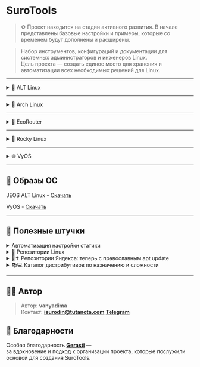 # SuroTools
> ⚙️ Проект находится на стадии активного развития.
> В начале представлены базовые настройки и примеры, которые со временем будут дополнены и расширены.

> Набор инструментов, конфигураций и документации для системных администраторов и инженеров Linux.  
> Цель проекта — создать единое место для хранения и автоматизации всех необходимых решений для Linux.

---

<details>
<summary>🐧 ALT Linux</summary>

<details>
<summary>🛠️🐧JEOS</summary>
    
После установки сего шедевра отечественного айти-прома первым делом нужно поставить нужные пакеты для комфортной работы - потому что даже автодополнение команд в этом дистрибутиве является опциональной, недостижимой мечтой, фичей уровня «Enterprise Deluxe Edition» :)))))

```bash
apt-get update
apt-get install bash-completion etcnet-full iptables nano 
```
    
</details>
    
<details>
<summary>🔀Настройка маршрутизации</summary>

<details>
<summary>ip_forward</summary>

net.ipv4.ip_forward позволяет системе работать как маршрутизатор - пересылать пакеты между сетевыми интерфейсами.

```bash
vim /etc/net/sysctl.conf
net.ipv4.ip_forward=1 #Меняем 0 на 1
vim /etc/sysctl.conf
net.ipv4.ip_forward=1
```

Перезагрузка sysctl

```bash
sysctl -p
```

</details>
    
<details>
<summary>iptables</summary>

iptables — это фаервол, который фильтрует и управляет сетевым трафиком на основе правил, решая, что пропустить, а что заблокировать.

Базовые команды iptables:

```bash
# Очистка старых правил
iptables -F
iptables -t nat -F
```

Сохранение настроек:

```bash
iptables-save >> /etc/sysconfig/iptables
systemctl enable iptables
```

Настройка правил на примере коммутатора:

![Настройка на примере коммутатора](Image/ALTLinux/iptables%20sw.png)

```bash
iptables -t nat -A POSTROUTING -o <интерфейс с выходом на интернет> -j MASQUERADE
iptables -A	FORWARD	-i <интернет> -o <внут. инт> -j ACCEPT
iptables -A	FORWARD	-i <внут. инт> -o <интернет> -n state --state ESTABLISHED,RELATED -j ACCEPT
```

>iptables -t nat -A POSTROUTING -o <интерфейс с выходом на интернет> -j MASQUERADE - Прячет все внутренние компьютеры за своим внешним IP (Маскарадинг).
>
>iptables -A	FORWARD	-i <интернет> -o <внут. инт> -j ACCEPT - Позволяет внутренним компьютерам ходить в интернет.
>
>iptables -A	FORWARD	-i <внут. инт> -o <интернет> -n state --state ESTABLISHED,RELATED -j ACCEPT - Пропускает обратно только "ответы" на их запросы, повышая безопасность.

Настройка iptables после настройки DHCP

```bash
iptables -A INPUT -i <инт> -p udp -j ACCEPT
iptables -A INPUT -i <инт> -p tcp -j ACCEPT
```

</details>

<details>
<summary>DHCP</summary>

Установка DHCP-сервера

```bash
apt-get install dhcp-server
```
Настройка /etc/dhcp/dhcpd.conf

```bash
default-lease-time 3600;
max-lease-time 86400;
authoritative;

subnet 10.21.211.0 netmask 255.255.255.0 {
    range 10.21.211.10 10.21.211.230;
    option routers 10.21.211.1;
    option subnet-mask 255.255.255.0;
    option broadcast-address 10.21.211.255;
}
```

> default-lease-time 3600; - время аренды по умолчанию (1 час)
>
> max-lease-time 86400; - максимальное время аренды (24 часа)
>
> authoritative; - сервер является авторитетным для данной сети
>
> subnet 10.21.211.0 netmask 255.255.255.0 - определение подсети
>
> range 10.21.211.10 10.21.211.230; - диапазон выдаваемых IP-адресов
>
> option routers 10.21.211.1; - шлюз по умолчанию
>
> option subnet-mask 255.255.255.0; - маска подсети
>
> option broadcast-address 10.21.211.255; - широковещательный адрес

Создание и настройка /etc/default/isc-dhcp-server

```bash
DHCP_CONF=/etc/dhcp/dhcpd.conf
DHCP_PID=/var/run/dhcpd.pid
DHCP_OPTS="-4"
INTERFACEv4="<ens34>"
INTERFACEv6=""
```

> DHCP_CONF=/etc/dhcp/dhcpd.conf - путь к основному конфигурационному файлу
>
> DHCP_PID=/var/run/dhcpd.pid - путь к файлу PID-процесса
>
> DHCP_OPTS="-4" - опции запуска (работа только с IPv4)
>
> INTERFACEv4="ens34" - интерфейс для IPv4
>
> INTERFACEv6="" - интерфейс для IPv6 (пусто - отключено)

Запускаем и добавляем в автозапуск dhcpd

```bash
systemctl start dhcpd && systemctl enable dhcpd
```

</details>
  
<details>
<summary>Настройка портов и маршрута</summary>

### Настройка интерфейса

❗ Интерфейсы в виртуальную машину добавляем по одному.

>Потому что если накидать сразу пять - потом начнётся великий квест под названием:
>
>“А кто из вас, ребята, ens36?”
>
>Один окажется внутренней сетью, другой мостом, третий вообще зачем-то к Wi-Fi подключён…
>
>И вот ты стоишь посреди ip a, как градоначальник на развалинах, и думаешь - зачем я это сделал?..
>
>Так что добавляем по одному интерфейсу, настраиваем, проверяем, подписываем - и живём спокойно.
>
>Всё как в нормальной инфраструктуре: порядок, последовательность, и никакой магии:)

```bash
mkdir /etc/net/ifaces/ens34/
cp /etc/net/ifaces/ens33/options /etc/net/ifaces/ens34/
```
Если папка ifaces пустая, то берем конфиг options отсюда

```bash
BOOTPROTO=static
TYPE=eth
NM_CONTROLLED=no
DISABLED=no
CONFIG_WIRELESS=no
SYSTEMD_BOOTPROTO=dhcp4
CONFIG_IPV4=yes
SYSTEMD_CONTROLLED=no
ONBOOT=yes
CONFIG_IPV6=no
```
В конфигурации ipv4address пишите ip ❗❗❗ *с маской!!!* ❗❗❗

Поднимаем интерфейс

```bash
ifup ens34
```
Или перезапускаем network

```bash
systemctl restart network
```

### Настройка шлюза

```bash
vim /etc/net/ifaces/ens34/ipv4route
```

```bash
default via <ip роутера>
```

Если по какой-то причине шлюз не хочет вставать - решаем эту проблему до первой перезагрузки:)

```bash
#Добавляем шлюз
ip route add default via 192.168.1.1
#Удаляем шлюз
ip route del default via 192.168.1.1
```

</details>

<details>
<summary>VLAN</summary>

Создаём каталог в интерфейсах

```bash
mkdir /etc/net/ifaces/ens33.XX # где XX - номер vlan
```

Создаем файлы ipv4address и options

```bash
touch /etc/net/ifaces/ens33.XX/ipv4address
touch /etc/net/ifaces/ens33.XX/options
```

Конфигурация options

```bash
TYPE=vlan
HOST=ens33
VID=XX
DISABLED=no
BOOTPROTO=static
```

В конфигурации ipv4address пишите ip ❗❗❗ *с маской!!!* ❗❗❗

</details>

<details>
<summary>GRE туннель</summary>

GRE — это протокол для создания виртуальных точка-точка туннелей, который инкапсулирует один IP-пакет внутри другого, позволяя соединять удалённые сети через интернет.

Создаем каталог gre1 и конфигурируем options

```bash
mkdir /etc/net/ifaces/gre1
vim /etc/net/ifaces/gre1/options
```

```bash
TYPE=iptun
TUNTYPE=gre
TUNLOCAL=<внешний ip роутера, с которого настраиваете>
TUNREMOTE=<внешний ip удаленного роутера>
```

Настраиваем IP турренля

```
nano /etc/net/ifaces/gre1/ipv4address

10.10.10.1/30 #к примеру
```

</details>

</details>

<details>
<summary>📦 Установка и настройка ПО</summary>
    
<details>
<summary>Драйвера VMware</summary>

‼️ Без драйверов VMware вы не сможете копировать команды между вашим компьютером и виртуальной машиной!
    
```bash
apt-get install open-vm-tools open-vm-tools-desktop xrandr
systemctl enable vmtoolsd
systemctl start vmtoolsd
```
> open-vm-tools — базовые функции (общая папка, время, пр.)
>
> open-vm-tools-desktop — автоматическое разрешение экрана, мышь, графика
>
> xrandr — утилита для управления разрешением (на случай ручной настройки)
    
</details>

<details>
<summary>rsyslog</summary>

rsyslog — это система, которая собирает, фильтрует и перенаправляет логи (журналы событий) в нужные места.

Устанавливаем на клиент и на сервер

```bash
apt-get install rsyslog logrotate
```

### Настройка сервера

Настройка конфига в /etc/rsyslog.conf

![Настройка на сервере](Image/ALTLinux/rsyslogsrv.png)

```bash
#include(file="/etc/rsyslog.d/*.conf" mode="options1") 

module(load="imuxsock")
module(load="imklog")
module(load="imudp")
input(type="imudp" port="514")
module(load="imtcp")
input(type="imtcp" port="514")

$template 404, "/opt/%HOSTNAME%/%PROGRAMNAME%.log"

if ($fromhost-ip != "127.0.0.1" and $syslogseverity <= 4) then ?404
& stop 
```

>#include(file="/etc/rsyslog.d/*.conf" mode="optional")  - ЗАКОММЕНТИРОВАНО - подключение дополнительных конфигов
>
>module(load="imuxsock") - Загрузка модуля для Unix-сокетов (локальные приложения)
>
>module(load="imklog") - Загрузка модуля для логов ядра
>
>module(load="imudp") - Загрузка UDP-модуля
>
>input(type="imudp" port="514") - Прослушивание syslog-сообщений по UDP на порту 514
>
>module(load="imtcp") - Загрузка TCP-модуля
>
>input(type="imtcp" port="514") - Прослушивание syslog-сообщений по TCP на порту 514
>
>$template 404, "/opt/%HOSTNAME%/%PROGRAMNAME%.log" - Шаблон для именования файлов логов
>
>if ($fromhost-ip != "127.0.0.1" and $syslogseverity <= 4) then ?404 - Правило фильтрации: если IP отправителя не 127.0.0.1 и уровень серьезности <= 4 (warning)
>
>& stop - Остановка дальнейшей обработки для этих сообщений

P.S. 404 — это произвольное имя шаблона, как переменная.

Создание каталогов для сбора логов клиентских машин

```bash
mkdir -p /opt/cli1
mkdir -p /opt/cli2
mkdir -p /opt/cli3
```
logrotate — это утилита для автоматического управления лог-файлами: их ротации, сжатия, архивирования и удаления по заданным правилам.

Настройка logrotate в /etc/logrotate.d/rsyslog-opt

![Настройка logrotate](Image/ALTLinux/logrotate.png)

```bash
/opt/*/*.log {
    weekly
    size 10M
    rotate 4
    compress
    missingok
    notifempty
    create 0640 root root
    sharedscripts
    postrotate
        systemctl reload rsyslog > /dev/null 2>&1 || true
    endscript
}
```
>/opt/*/*.log {                    - Применять правила ко всем .log файлам в поддиректориях /opt/
>
>weekly                        - Ротация раз в неделю
>
>size 10M                      - Или при достижении размера файла 10 МБ
>
>rotate 4                      - Хранить 4 архивных копии логов
>
>compress                      - Сжимать архивные копии gzip
>
>missingok                     - Не считать ошибкой отсутствие файлов логов
>
>notifempty                    - Не ротировать пустые файлы
>
>create 0640 root root         - Создавать новый файл лога с правами 640, владелец root:root
>
>sharedscripts                 - Выполнять скрипты только один раз для всей группы файлов
>
>postrotate                    - Начало блока команд после ротации
>
>systemctl reload rsyslog > /dev/null 2>&1 || true  - Перезагрузка rsyslog, подавление вывода
>
>endscript                     - Конец блока команд
}

Включение автозапуска и немедленный запуск

```bash
systemctl enable --now rsyslog logrotate
```

---

### Настройка клиента

Настройка конфига в /etc/rsyslog.conf

![Настройка на клиенте](Image/ALTLinux/rsyslogcli.png)

```bash
*.warning action(type="omfwd"
    target="10.21.12.50"
    port="514"
    protocol="tcp"
    action.resumeRetryCount="-1"
    queue.type="linkedList"
    queue.size="10000")
```

>*.warning action(type="omfwd"    - Правило для всех сообщений с уровнем warning и выше
>
>target="10.21.12.50"         - Адрес удаленного syslog-сервера
>
>port="514"                   - Порт для отправки
>
>protocol="tcp"               - Использование TCP протокола
>
>action.resumeRetryCount="-1" - Бесконечные попытки переподключения при обрыве
>
>queue.type="linkedList"      - Тип очереди - связный список
>
>queue.size="10000")          - Максимальный размер очереди - 10000 сообщений

Включение автозапуска и немедленный запуск

```bash
systemctl enable --now rsyslog
```

</details>

<details>
<summary>DNS сервер (bind)</summary>

Установка и включение bind

```bash
apt-get install bind bind-utils
systemctl start bind
```

BIND создаёт стандартную структуру файлов и каталогов (в ALT Linux она очень похожа на Fedora/CentOS-подобную):

| Назначение                             | Расположение           | Комментарий                                |
| -------------------------------------- | ---------------------- | ------------------------------------------ |
| Основной конфиг                        | `/etc/named.conf`      | Главный файл, который подключает остальные |
| Каталог с дополнительными конфигациями | `/etc/named/`          | Можно хранить зоны, ACL, logging и т.п.    |
| Каталог с зонами                       | `/var/named/`          | По умолчанию сюда кладут файлы зон         |
| PID-файл                               | `/run/named/named.pid` | Путь, где хранится PID процесса            |
| Логи (если не через systemd)           | `/var/log/named/`      | Можно задать в секции `logging`            |
| Пользователь демона                    | `named`                | Отдельный системный пользователь           |

<details>
<summary>Секции</summary>

<details>
<summary>Главынй файл named.conf</summary>

```bash
options {
    directory "/var/named";              // рабочая директория BIND
    listen-on port 53 { 127.0.0.1; 192.168.122.1; };   // конкретные IP (не CIDR)
    listen-on-v6 { ::1; };
    allow-query { 192.168.122.0/24; localhost; };     // кто может делать запросы
    recursion yes;                   // включаем рекурсию (если нужен локальной сети)
    allow-recursion { 192.168.122.0/24; localhost; }; // кто может использовать кэш
    forwarders { 8.8.8.8; 8.8.4.4; };  // форвардеры (если нужно)
    dnssec-validation auto;
    auth-nxdomain no;    // conform to RFC1035
};

// Доп. файлы
include "/etc/named/named.conf.local";
include "/etc/named/named.conf.log";
include "/etc/named/named.conf.acl";
```

| Опция               | Назначение                                | Пример / Комментарий                                                      |
| ------------------- | ----------------------------------------- | ------------------------------------------------------------------------- |
| `directory`         | Рабочая директория BIND                   | `directory "/var/named";` — все относительные пути в зонах берутся отсюда |
| `listen-on`         | IPv4-адреса, на которых слушает DNS-демон | `listen-on port 53 { 127.0.0.1; 192.168.122.1; };`                        |
| `listen-on-v6`      | IPv6 интерфейсы                           | `listen-on-v6 { any; };`                                                  |
| `allow-query`       | Кто может делать запросы к DNS            | `allow-query { localhost; 192.168.122.0/24; };`                           |
| `recursion`         | Включает рекурсивные запросы              | `recursion yes;`                                                          |
| `allow-recursion`   | Кто может использовать кэш                | `allow-recursion { localhost; 192.168.122.0/24; };`                       |
| `forwarders`        | Куда пересылать неизвестные запросы       | `forwarders { 8.8.8.8; 8.8.4.4; };`                                       |
| `dnssec-validation` | Проверка DNSSEC                           | `dnssec-validation auto;`                                                 |
| `auth-nxdomain`     | Поведение при NXDOMAIN                    | `auth-nxdomain no;`                                                       |
| `version`           | Можно скрыть версию сервера               | `version "ALT-DNS";`                                                      |

</details>

<details>
<summary>Секция logging named.conf.log</summary>

```bash
logging {
    channel default_debug {
        file "/var/log/named/debug.log" versions 3 size 5m;
        severity dynamic;
        print-time yes;
        print-category yes;
        print-severity yes;
    };
    category default { default_debug; };
    category queries { default_debug; };
    category resolver { default_debug; };
};
```

| Строка / параметр                       | Назначение                                      | Пример значения                       | Пояснение                                                                      |
| --------------------------------------- | ----------------------------------------------- | ------------------------------------- | ------------------------------------------------------------------------------ |
| `logging {`                             | Начало блока журналирования                     | —                                     | Все настройки логов помещаются внутрь фигурных скобок.                         |
| `channel default_debug {`               | Определение канала (канал = поток вывода логов) | —                                     | Можно создать несколько каналов (например, `queries`, `security`, `resolver`). |
| `file "/var/log/named/debug.log"`       | Куда писать логи                                | `/var/log/named/debug.log`            | Задаёт путь к файлу лога. Файл должен быть доступен пользователю `named`.      |
| `versions 3`                            | Хранить несколько копий                         | `3`                                   | Хранит 3 старые версии лога, автоматически создавая ротацию.                   |
| `size 5m`                               | Максимальный размер файла                       | `5m`                                  | При достижении 5 МБ создаётся новая версия.                                    |
| `severity dynamic;`                     | Уровень важности                                | `dynamic`, `info`, `warning`, `error` | `dynamic` — уровень управляется командой `rndc trace`.                         |
| `print-time yes;`                       | Добавлять время в лог                           | `yes`                                 | Помогает при отладке.                                                          |
| `print-category yes;`                   | Добавлять категорию (queries, resolver и т.д.)  | `yes`                                 | Удобно при анализе.                                                            |
| `print-severity yes;`                   | Добавлять уровень важности                      | `yes`                                 | В логах будет видно INFO/WARN/ERR.                                             |
| `};`                                    | Конец описания канала                           | —                                     | Закрывает блок `channel`.                                                      |
| `category default { default_debug; };`  | Привязка категории к каналу                     | —                                     | Категория `default` (всё подряд) будет писать в канал `default_debug`.         |
| `category queries { default_debug; };`  | Логирование DNS-запросов                        | —                                     | Очень полезно для анализа активности.                                          |
| `category resolver { default_debug; };` | Логирование резолвера                           | —                                     | Показывает, как BIND обрабатывает рекурсивные запросы.                         |
| `};`                                    | Конец секции logging                            | —                                     | Завершение блока.                                                              |

</details>

<details>
<summary>Секция acl named.conf.acl</summary>

```bash
acl "trusted" {
    127.0.0.1;
    192.168.122.0/24;
};

options {
    allow-query { trusted; };
    allow-recursion { trusted; };
};
```

| Строка                          | Значение                        | Пояснение                               |
| ------------------------------- | ------------------------------- | --------------------------------------- |
| `acl "trusted" {`               | Объявление списка доверенных IP | Имя списка — `"trusted"`.               |
| `127.0.0.1;`                    | Локальный хост                  | Разрешает DNS-доступ с localhost.       |
| `192.168.122.0/24;`             | Вся подсеть                     | Разрешает DNS-доступ из локальной сети. |
| `};`                            | Конец ACL                       | Закрывает список IP.                    |
| `allow-query { trusted; };`     | Кто может делать DNS-запросы    | Только IP из ACL `"trusted"`.           |
| `allow-recursion { trusted; };` | Кто может пользоваться кэшем    | Тоже только доверенные.                 |

</details>

<details>
<summary>Секция локальных зон named.conf.local</summary>

```bash
zone "example.local" IN {
    type master;
    file "zones/db.example.local";
    allow-update { none; };
};

zone "122.168.192.in-addr.arpa" IN {
    type master;
    file "zones/db.192.168.122";
    allow-update { none; };
};
```

| Строка                                 | Значение                    | Пояснение                              |
| -------------------------------------- | --------------------------- | -------------------------------------- |
| `zone "example.local" IN {`            | Начало описания прямой зоны | DNS-зона `example.local`.              |
| `type master;`                         | Тип зоны                    | Сервер хранит оригинальные данные.     |
| `file "zones/db.example.local";`       | Путь к файлу зоны           | Относительно `directory` из `options`. |
| `allow-update { none; };`              | Динамические обновления     | Отключены (безопасно по умолчанию).    |
| `};`                                   | Конец зоны                  | Закрытие блока.                        |
| `zone "122.168.192.in-addr.arpa" IN {` | Начало обратной зоны        | Для IP-сети 192.168.122.0/24.          |
| `file "zones/db.192.168.122";`         | Файл обратной зоны          | PTR-записи IP → имя.                   |

</details>

<details>
<summary>Создание прямых и обраных зон</summary>

Назовем прямую зону db.example.local к примеру

```bash
$TTL 86400
@   IN  SOA ns1.example.local. admin.example.local. (
        2025110101 ; serial
        3600       ; refresh
        1800       ; retry
        604800     ; expire
        86400 )    ; minimum

    IN  NS  ns1.example.local.
ns1 IN  A   192.168.122.10
www IN  A   192.168.122.20
mail IN  A   192.168.122.30
@   IN  MX  10 mail.example.local.
```

| Строка                                           | Значение                         | Пояснение                                                             |
| ------------------------------------------------ | -------------------------------- | --------------------------------------------------------------------- |
| `$TTL 86400`                                     | Time To Live                     | TTL 1 день — время кэширования записей.                               |
| `@`                                              | Текущий домен (`example.local.`) | Символ `@` — замена имени зоны.                                       |
| `IN SOA ns1.example.local. admin.example.local.` | Начало записи SOA                | Указывает основной DNS и e-mail администратора (точка вместо `@`).    |
| `2025110101`                                     | Серийный номер                   | Обновляется при каждом изменении.                                     |
| `3600`                                           | Refresh                          | Вторичные серверы проверяют обновления каждые 1 ч.                    |
| `1800`                                           | Retry                            | Если не получилось — повтор через 30 мин.                             |
| `604800`                                         | Expire                           | Через неделю вторичный сервер “забудет” зону, если мастер недоступен. |
| `86400`                                          | Minimum                          | Минимальное TTL для отрицательных ответов.                            |
| `IN NS ns1.example.local.`                       | Сервер имён для зоны             | Основной NS.                                                          |
| `ns1 IN A 192.168.122.10`                        | Адрес DNS-сервера                | ns1.example.local → 192.168.122.10                                    |
| `www IN A 192.168.122.20`                        | Веб-сервер                       | [www.example.local](http://www.example.local) → 192.168.122.20        |
| `mail IN A 192.168.122.30`                       | Почтовый сервер                  | mail.example.local → 192.168.122.30                                   |
| `@ IN MX 10 mail.example.local.`                 | Почтовая запись                  | Приоритет 10, сервер `mail.example.local`.                            |

Обратная зона - db.192.168.122

```bash
$TTL 86400
@   IN  SOA ns1.example.local. admin.example.local. (
        2025110101 ; serial
        3600
        1800
        604800
        86400 )

    IN  NS  ns1.example.local.
10  IN  PTR ns1.example.local.
20  IN  PTR www.example.local.
30  IN  PTR mail.example.local.
```

| Строка                                             | Значение        | Пояснение                                                          |
| -------------------------------------------------- | --------------- | ------------------------------------------------------------------ |
| `$TTL 86400`                                       | TTL записей     | 1 день.                                                            |
| `@ IN SOA ns1.example.local. admin.example.local.` | Начало зоны     | Та же структура, что и в прямой зоне.                              |
| `2025110101`                                       | Серийный номер  | Номер версии зоны.                                                 |
| `IN NS ns1.example.local.`                         | Сервер имён     | Авторитетный сервер для обратной зоны.                             |
| `10 IN PTR ns1.example.local.`                     | Обратная запись | IP 192.168.122.10 → ns1.example.local.                             |
| `20 IN PTR www.example.local.`                     | Обратная запись | IP 192.168.122.20 → [www.example.local](http://www.example.local). |
| `30 IN PTR mail.example.local.`                    | Обратная запись | IP 192.168.122.30 → mail.example.local.                            |


</details>

</details>


Для создания DNS-сервера в ALT Linux необходимо установить пакет BIND, создать и настроить его конфигурационные файлы.
В главном файле указываются каталог зон, сетевые интерфейсы и разрешённые клиенты, а также включается рекурсия и задаются внешние форвардеры.
Затем описываются зоны — основная и при необходимости обратная, после чего создаются соответствующие файлы зон с записями доменных имён и IP-адресов.
По завершении настройки проверяется корректность конфигурации, после чего служба named запускается и включается в автозагрузку.

<details>
<summary>Проверка</summary>

Структура директорий

```bash
/etc/
 └── named.conf
 └── named/
      ├── named.conf.acl
      ├── named.conf.log
      ├── named.conf.local
      └── zones/
           ├── db.example.local
           └── db.192.168.122
/var/log/named/
/var/named/
```

| Действие                                              | Команда                                                                         | Назначение                                                                           |
| ----------------------------------------------------- | ------------------------------------------------------------------------------- | ------------------------------------------------------------------------------------ |
| Проверка синтаксиса основного конфигурационного файла | `sudo named-checkconf`                                                          | Проверяет правильность написания и структуру всех файлов конфигурации BIND.          |
| Проверка прямой зоны                                  | `sudo named-checkzone example.local /var/named/zones/db.example.local`          | Проверяет корректность записей в файле прямой зоны (соответствие имён и IP-адресов). |
| Проверка обратной зоны                                | `sudo named-checkzone 122.168.192.in-addr.arpa /var/named/zones/db.192.168.122` | Проверяет правильность обратных записей (соответствие IP-адресов именам).            |
| Проверка запуска службы                               | `sudo systemctl start named`                                                    | Запускает DNS-сервер для тестирования.                                               |
| Проверка состояния службы                             | `sudo systemctl status named`                                                   | Отображает текущее состояние и возможные ошибки при запуске.                         |
| Проверка ответов DNS                                  | `dig @127.0.0.1 www.example.local`                                              | Проверяет, отвечает ли сервер на запросы и правильно ли разрешает имена.             |
| Проверка обратного разрешения                         | `dig -x 192.168.122.20`                                                         | Тестирует корректность работы обратной зоны (PTR-записи).                            |


</details>

<details>
<summary>Экспресс-настройка</summary>

В /etc/named.conf 

```bash
options {
    directory "/var/named";
    listen-on port 53 { any; };
    allow-query { any; };
    recursion yes;
    forwarders { 8.8.8.8; 1.1.1.1; };
    dnssec-validation auto;
};

zone "example.local" IN {
    type master;
    file "db.example.local";
};
```

В /var/named/db.example.local

```bash
$TTL 86400
@   IN  SOA ns1.example.local. admin.example.local. (
        1        ; serial
        3600     ; refresh
        1800     ; retry
        604800   ; expire
        86400 )  ; minimum

    IN  NS  ns1.example.local.
```

</details>

</details>

</details>

<details>
<summary>🎨 Установка графической оболочки (на примере xfce)</summary>

### Установка

```bash
apt-get install task-edu-xfce lightdm
systemctl enable --now lightdm
```

### Удаление

```bash
apt-get remove 'xfce4*' 'xfwm4*' 'thunar*' --purge
apt-get remove lightdm
systemctl disable lightdm
```

</details>

</details>

---

<details>
<summary>🧊 Arch Linux</summary>

<details>
<summary>🛠️ Установка ОС</summary>

<details>
<summary>Перед установкой</summary>
    
Вот и настал тот самый день. День, когда вы решили, что жить спокойно — это не про вас, и поставили цель установить Arch Linux в качестве основной системы. 

Поздравляю! :)

Вы уже скачали образ, записали его на флешку, загрузились, и перед вами гордо мигает курсор в терминале. Момент истины настал.

Но… что дальше? 
Правильно! Сначала нужно убедиться, что интернет работает.

```bash
ping archlinux.org
```

Если вы на Wi-Fi, то пора приручить беспроводную сеть. Делается это просто (ну, относительно просто):

Проверка на блок Wi-Fi

```bash
rfkill
```

Если заблокирован - выполянем команду:

```bash
rfkill unblock wifi
```

### Подключение к Wi-Fi

```bash
iwctl
device list
station wlan0 scan
station wlan0 get-networks
station wlan0 connect <SSID>
```

Или можно сделать проще:

```bash
wifi-menu
```

</details>
    
<details>
<summary>1. Монтирование и разметка дисков</summary>
Для того, чтобы определять диски, используется команда <code>lsblk</code>
    
```bash
lsblk
```
Теперь нам нужно выбрать: GPT или MBR. Если у тебя ПК с UEFI - ставль GPT. 

А если стоит BIOS, - MBR

Внизу таблицы разметки

<details>
<summary>MBR</summary>

Разметка раздела

| Раздел | Название | Формат | Размер   | Назначение          |
|---------|-----------|---------|----------|----------------------|
| sdX1    | bios      | BIOS    | 1 MB    | Загрузочный BIOS     |
| sdX2    | boot      | EXT4    | 1 GB    | Ядра Linux           |
| sdX3    | swap      | SWAP    | 8 GB    | Раздел подкачки      |
| sdX4    | root      | EXT4   | Всё остальное | Система, данные      |


</details>

<details>
<summary>GPT</summary>

Разметка раздела

| Раздел | Название | Формат | Размер   | Назначение          |
|---------|-----------|---------|----------|----------------------|
| sdX1    | efi      | FAT32    | 300 MB    | Загрузочный BIOS     |
| sdX2    | boot      | EXT4    | 1 GB    | Ядра Linux           |
| sdX3    | swap      | SWAP    | 8 GB    | Раздел подкачки      |
| sdX4    | root      | EXT4   | Всё остальное | Система, данные      |

</details>

С помощью утилиты fdisk / cfdisk форматируем каталоги

```bash
mkfs.fat -F32 /dev/sda1
mkfs.ext4 -L boot /dev/sda2
mkswap -L swap /dev/sda3
mkfs.ext4 -L arch /dev/sda4 
```

Монтируем диски

```bash
mount /dev/sda4 /mnt                        
mkdir -p /mnt/{boot,home,var}          
mount /dev/sda2 /mnt/boot 
mkdir -p /mnt/boot/efi                        
mount /dev/sda1 /mnt/boot/efi                 
```

</details>

<details>
<summary>2. Установка ядра и базовая настройка</summary>

На этом этапе мы, наконец, превращаем пустой раздел /mnt во что-то, похожее на операционную систему

```bash
pacstrap /mnt base base-devel linux linux-headers linux-firmware intel-ucode amd-ucode nano               
```
или (LTS версия)

```bash
pacstrap /mnt base base-devel linux-lts linux-lts-headers linux-firmware intel-ucode amd-ucode nano             
```

>base - минимальный набор, чтобы система вообще существовала
>
>base-devel - инструменты для сборки пакетов, потому что половину софта в Arch вы всё равно соберёте сами
>
>linux и linux-headers - ядро и его заголовки. Без них компьютер не поймёт, что делать
>
>linux-firmware - чтобы Wi-Fi, видеокарта и прочее не притворялись кирпичами
>
>intel-ucode и amd-ucode - микрокоды, которые чинят ошибки в процессорах. Неплохо, когда CPU не падает в обморок от собственного кода=)

Мы уже установили Arch в /mnt, всё красиво, но пока что система не знает, где у неё что лежит.
Она загрузится - и спросит:

«А где мой корень? А где /home? А swap куда делся?»

Чтобы этого не произошло, мы создаём файл /etc/fstab.
В нём записано, какие разделы куда монтировать при загрузке.

```bash
genfstab -pU /mnt >> /mnt/etc/fstabi                 
```

>genfstab — просто смотрит на то, что сейчас примонтировано
>
>-U - записывает всё с использованием UUID (уникальных идентификаторов разделов, чтобы не перепутать при перезагрузке)
>
>-p - добавляет информацию о существующих точках монтирования

Меняем корневой каталог на /mnt

```bash
arch-chroot /mnt                
```

Задаем пароль root

```bash
passwd               
```

Даем имя

```bash
nano /etc/hostname               
```

Настройка временной зоны

```bash
ln -sf /usr/share/zoneinfo/Europe/Moscow /etc/localtime               
```

Открываем файл с локалями и раскомментируем строки:

```bash
nano /etc/locale.gen

#Ищем
ru_RU.UTF8 UTF8
en_US.UTF8 UTF8

```

Создаем локали

```bash
locale-gen              
```

Настраиваем язык консоли, добавляем кириллицу

```bash
nano /etc/vconsole.conf

KEYMAP=ru
FONT=cyr-sun16  
```

Устанавливаем язык системы по умолчанию

```bash
nano /etc/locale.conf

LANG="ru_RU.UTF-8"
```
</details>

<details>
<summary>3. PACMAN</summary>

Когда вы ставите Arch, у вас есть свежая система, которая пока не доверяет никому.
И это, в принципе, правильно - кто знает, что там за пакеты в интернете?)))

Инициализируем пакетный менеджер pacman и загружаем ключи

```bash
pacman-key --init
pacman-key --populate archlinux    
```

Конфигурируем pacman

```bash
nano /etc/pacman.conf             
```

Включаем репозитории multilib

```bash
[multilib]
Include = /etc/pacman.d/mirrorlist
```

Это добавит поддержку 32-битных библиотек.
Они нужны, если вы хотите запускать старые программы или, например, игры из Steam, которые до сих пор живут в прошлом=)

Без этого Steam просто посмотрит на вас, скажет «нет библиотек» и уйдёт

Можно сделать так, чтобы pacman не только работал, но и выглядел симпатично:

>Color — включает цветную подсветку
>Чтобы видеть, где успех, а где ошибка, не только по интонации
>
>ParallelDownloads = 5 — позволяет качать несколько пакетов одновременно
>Архивы прилетают быстрее, и вы чувствуете, что живёте в XXI веке
>
>ILoveCandy — не влияет ни на что, кроме настроения
>Делает индикатор загрузки похожим на игру Pac-Man: маленький жёлтый кружок ест пакеты
>Серьёзная система, но с чувством юмора😄

Теперь добавляем то, что делает систему по-настоящему удобной

```bash
pacman -Sy
pacman -S bash-completion openssh arch-install-scripts networkmanager git wget htop neofetch xdg-user-dirs pacman-contrib ntfs-3g
```

>bash-completion - автодополнение в терминале.
>Чтобы не набирать по памяти всё целиком, как герой.
>
>openssh - возможность подключаться по SSH, и к вам тоже.
>Без него сервер - это просто компьютер, скучающий в углу.
>
>arch-install-scripts - набор утилит, включая genfstab и arch-chroot.
>Уже пользовались ими - теперь они станут постоянными жителями вашей системы.
>
>networkmanager - ваш новый лучший друг для Wi-Fi и сетей.
>Без него - вручную через ip link и dhcpcd, что весело, но недолго.
>
>git - чтобы клонировать репозитории, коммитить, и вообще чувствовать себя разработчиком.
>
>wget - чтобы скачивать всё подряд без браузера.
>Минимализм, но с пользой.
>
>htop - чтобы смотреть, кто ест всю оперативку, в красивом интерфейсе.
>
>neofetch - чтобы показывать красивую ASCII-заставку системы и рассказывать всем, что у вас Arch.
>
>xdg-user-dirs - создаёт стандартные папки вроде Documents, Downloads и т.д.
>Чтобы домашний каталог не выглядел как свалка.
>
>pacman-contrib - набор дополнительных инструментов для pacman, включая checkupdates и paccache.
>
>ntfs-3g - чтобы Linux мог читать и писать на диски с файловой системой Windows.
>Полезно, если вы ещё не готовы окончательно попрощаться с прошлым.

</details>

<details>
<summary>4. Постустановка</summary>

Создаем начальный загрузочный лиск (в зависимости какое ядро вы выбрали)

```bash
mkinitcpio -p linux
mkinitcpio -p linux-lts
```

Разрешаем пользователю применять права root

```bash
nano /etc/sudoers

%wheel ALL=(ALL:ALL) ALL
```

Создаем пользователя и придумываем пароль для него

```bash
useradd -mg users -G wheel <имя пользователя> 
passwd <имя пользователя> 
```

Добавляем в автозагрузку сетевой менеджер

```bash
systemctl enable NetworkManager.service
```

</details>

<details>
<summary>5. GRUB</summary>

Для UEFI
    
```bash
pacman -S grub efibootmgr os-prober
grub-install --target=x86_64-efi --efi-directory=/boot/efi --bootloader-id=Arch
grub-mkconfig -o /boot/grub/grub.cfg
```

Для BIOS

```bash
pacman -S grub os-prober
grub-install /dev/sda
grub-mkconfig -o /boot/grub/grub.cfg
```

</details>

<details>
<summary>6. Установка графики</summary>

Intel

```bash
pacman -S xf86-video-intel
```

NVIDIA

```bash
pacman -S nvidia-utils lib32-nvidia-utils nvidia-settings nvidia-dkms
```

AMD

```bash
pacman -S lib32-mesa vulkan-radeon lib32-vulkan-radeon vulkan-icd-loader lib32-vulkan-icd-loader
```

Установка менеджер входа

| DM          | Особенности                                                                |
| ----------- | -------------------------------------------------------------------------- |
| **GDM**     | GNOME Display Manager, лучший для GNOME/GTK, поддержка Wayland             |
| **SDDM**    | Simple Desktop Display Manager, лучший для KDE/Qt, поддержка тем и Wayland |
| **LightDM** | Легкий универсальный DM, поддерживает GTK и Qt, множество грейдеров        |
| **LXDM**    | Очень легкий, для LXDE/LXQt, минималистичный                               |
| **XDM**     | Классический XDM, минимальный, без настроек                                |

Рекомендации по DM

| DE            | Рекомендуемый DM |
| ------------- | ---------------- |
| GNOME         | GDM              |
| KDE Plasma    | SDDM             |
| LXQt          | SDDM / LightDM   |
| XFCE          | LightDM          |
| Cinnamon      | LightDM          |
| MATE          | LightDM          |
| LXDE          | LXDM / LightDM   |
| Deepin        | GDM              |
| Budgie        | LightDM          |
| Enlightenment | LightDM / LXDM   |


<details>
<summary>GDM</summary>

```bash
sudo pacman -S gdm
sudo systemctl enable gdm.service   
sudo systemctl start gdm.service 
```

</details>

<details>
<summary>SDDM</summary>

```bash
sudo pacman -S sddm
sudo systemctl enable sddm.service
sudo systemctl start sddm.service
```

</details>

<details>
<summary>LightDM</summary>

```bash
sudo pacman -S lightdm lightdm-gtk-greeter lightdm-gtk-greeter-settings
sudo systemctl enable lightdm.service
sudo systemctl start lightdm.service
```

</details>

Графические оболочки и их установка

<details>
<summary>GNOME</summary>

```bash
sudo pacman -S gnome gnome-extra gdm
sudo systemctl enable gdm
sudo pacman -S gnome-tweaks gnome-shell-extensions gnome-themes-extra
```

</details>

<details>
<summary>KDE Plasma</summary>

```bash
sudo pacman -S plasma kde-applications sddm
sudo systemctl enable sddm
sudo pacman -S kde-graphics-meta kde-utilities-meta plasma-wayland-session
```

</details>

<details>
<summary>XFCE</summary>

```bash
sudo pacman -S xfce4 xfce4-goodies
sudo pacman -S thunar-volman gvfs gvfs-mtp tumbler ristretto parole
```

</details>

<details>
<summary>Cinnamon</summary>

```bash
sudo pacman -S cinnamon nemo-fileroller cinnamon-translations
sudo pacman -S lightdm-slick-greeter xed xviewer pix
```

</details>

<details>
<summary>MATE</summary>

```bash
sudo pacman -S mate mate-extra
sudo pacman -S caja-extensions mate-system-monitor mate-power-manager
```

</details>

<details>
<summary>LXQt</summary>

```bash
sudo pacman -S lxqt lxqt-qtplugin lximage-qt obconf-qt
sudo pacman -S xdg-utils gvfs sddm
sudo systemctl enable sddm
```

</details>

<details>
<summary>LXDE</summary>

```bash
sudo pacman -S lxde
sudo pacman -S lxappearance lxtask galculator gpicview
```

</details>

<details>
<summary>Budgie</summary>

```bash
sudo pacman -S budgie-desktop budgie-extras
sudo pacman -S gnome-control-center gnome-terminal nautilus
```

</details>

<details>
<summary>Deepin</summary>

```bash
sudo pacman -S deepin deepin-extra
sudo pacman -S deepin-terminal deepin-file-manager deepin-screenshot
```

</details>

<details>
<summary>Enlightenment</summary>

```bash
sudo pacman -S enlightenment terminology ephoto rage
```

</details>

</details>

<details>
<summary>7. Конец установки</summary>

```bash
exit
umount -R /mnt
reboot
```

</details>

<details>
<summary>Рекомендую после установки </summary>
Пакетный менеджер yay для AUR

```bash
git clone https://aur.archlinux.org/yay.git && cd yay && makepkg -si
```
Имеет смысл отключить сборку отладочных пакетов, выключив !debug и !strip

```bash
sudo sed -i.bak '/^OPTIONS=/s/strip/!strip/; /^OPTIONS=/s/debug/!debug/' /etc/makepkg.conf
```

Timeshift — система резервного копирования

```bash
sudo pacman -S timeshift
```

Скрипт автоматического резервного копирования при обновлениях

```bash
yay -S timeshift-autosnap
```

Автоматическая очистка кэша пакетов

```bash
sudo pacman -S pacman-contrib
sudo systemctl enable paccache.timer
```

</details>

<details>
<summary>Путь самурая (для ленивых)</summary>

Герой <code>archinstall</code>! Перед тем как ты нажал на этот чудесный спойлер, взгляни на методичку сверху. Она там лежит, как тайный свиток мудрости: не страшно, не укусит, а поможет почувствовать, что Arch - это не просто «клик-клик-установил».

Подумай о методичке как о карте сокровищ: каждая страница - подсказка, как собрать свой Arch не просто рабочим, а с удовольствием и чуть-чуть гордости. И кто знает, может, именно там ты найдёшь тот секрет, который превращает «Next-Next-Finish» в «Ого, я сам это сделал!».

Так что берёшь чашку кофе, садишься поудобнее и слегка посмеиваешься над собой - методичка сверху ждёт:)

</details>

</details>

<details>
<summary>📦 Установка и настройка ПО</summary>

<details>
<summary>Подключение модема</summary>

<details>
<summary>Встроенные WWAN</summary>

```bash
sudo pacman -S modemmanager mobile-broadband-provider-info
sudo systemctl enable --now ModemManager
```

</details>

<details>
<summary>USB</summary>

```bash
sudo pacman -S modemmanager usb_modeswitch
sudo systemctl enable --now ModemManager
```

</details>

</details>

<details>
<summary>VMware Workstation</summary>

Скачиваем [VMware](https://www.comss.ru/download/page.php?id=2110) и устанавливаем:

```bash
sudo sh ./VMware-Workstation-Full-25H2-24995812.x86_64.bundle
```

Далее устанавливаем open-vm-tools и запускаем 

```bash
sudo pacman -S open-vm-tools
sudo vmware
```

</details>

</details>

<details>
<summary>⚙️ Настройка системы</summary>

<details>
<summary>Автоматическое монтирование диска</summary>

Узнаем UUID диска

```bash
lsblk -f
```

Создаем точку монтирования

```bash
sudo mkdir -p /media/Data
```

Узнаем ID пользователя

```bash
id
```

Добавляем запись в /etc/fstab

Где знаки вопроса - ваши UUID, uid, gid.

```bash
UUID=??? /media/Data  ntfs-3g  defaults,uid=???,gid=???,umask=000,nofail  0  0
```

Перемонтируем все ФС из fstab

```bash
sudo mount -a
```

</details>

</details>

</details>

---

<details>
<summary>🌿 EcoRouter</summary>

Пока пусто :(

</details>

---

<details>
<summary>🔄 Rocky Linux</summary>

Пока пусто :(

</details>

---

<details>
<summary>🌐 VyOS</summary>

VyOS — это бесплатный Linux-дистрибутив для превращения сервера или ПК в мощный сетевой маршрутизатор. Прямой аналог Cisco с похожим интерфейсом командной строки (CLI), но работающий на стандартном железе.

<details>
<summary>🛠️ Установка ОС</summary>

Вводим пользователя и пароль

```bash
vyos login: vyos
Password: vyos
```

Установка ОС

```bash
install image

This command will install VyOS to your permanent storage. 
Would you like to continue? [y/N] y
What would you like to nаме this image? <enter>
Please enter a password for the ”vyos" user: vyos
What console should be used by default? (K: KVM, S: Serial)?
# если на виртуралку - нажимаем K
# если на железо - нажимаем S
Probing disks
1 disk(s) found
The following disks were found:
Drive: /dev/sda (20.0 GB)
Which one should be used for installation? (Default: /dev/sda) <enter>
Installation will delete all data on the drive. Continue? [y/N] y
Would you like to use all the free space on the drive? [Y/n] y
```
```bash
The following config files are available for boot:
1: /opt/vyatta/etc/config/config.boot
2: /opt/vyatta/etc/config.boot.default

Which file would you like as boot config? (Default: 1)
```

>/opt/vyatta/etc/config/config.boot → Это текущая живая конфигурация, которая сейчас в памяти.
>
>/opt/vyatta/etc/config.boot.default → Это чистый дефолтный конфиг, минимальный, без изменений.

```bash
reboot
```

</details>

<details>
<summary>🧭 Команды</summary>

| Категория | Команда | Назначение |
|------------|----------|-------------|
| **Режимы CLI** | `configure` | Войти в режим конфигурации |
| | `exit` | Выйти в операционный режим |
| | `run <команда>` | Выполнить операционную команду из конфигурационного режима |
| | `commit` | Применить изменения |
| | `save` | Сохранить конфигурацию в `/config/config.boot` |
| | `discard` | Отменить неподтверждённые изменения |
| | `compare` | Показать разницу между текущей и сохранённой конфигурацией |
| | `show configuration` | Показать текущую конфигурацию |
| **Система** | `set system host-name vyos-router` | Установить имя хоста |
| | `set system domain-name example.local` | Установить доменное имя |
| | `set system time-zone Europe/Moscow` | Установить часовой пояс |
| | `set system name-server 1.1.1.1` | DNS-сервер |
| | `set system name-server 8.8.8.8` | Дополнительный DNS |
| | `set system login user admin authentication plaintext-password mypass` | Создать пользователя |
| | `set system login user vyos level admin` | Установить уровень доступа |
| | `delete system login user <user>` | Удалить пользователя |
| | `set system console device ttyS0` | Активировать serial-консоль |
| | `show system image` | Показать установленные образы VyOS |
| | `add system image /path/to/image.iso` | Установить новую версию VyOS |
| | `delete system image <version>` | Удалить старый образ |
| | `reboot` / `sudo reboot` | Перезагрузить систему |
| | `poweroff` / `sudo poweroff` | Выключить систему |
| | `show version` | Показать текущую версию VyOS |
| **Интерфейсы** | `set interfaces ethernet eth0 address dhcp` | Автоматическое получение IP |
| | `set interfaces ethernet eth0 address 192.168.1.1/24` | Задать статический IP |
| | `set interfaces ethernet eth0 description "WAN"` | Добавить описание |
| | `set interfaces ethernet eth1 address 10.0.0.1/24` | Задать LAN-интерфейс |
| | `set interfaces ethernet eth1 disable` | Отключить интерфейс |
| | `delete interfaces ethernet eth1` | Удалить интерфейс |
| | `show interfaces` | Показать состояние всех интерфейсов |
| | `show interfaces ethernet eth0` | Показать детали интерфейса |
| | `show interfaces brief` | Краткий обзор интерфейсов |
| **Маршрутизация** | `set protocols static route 0.0.0.0/0 next-hop 192.0.2.1` | Маршрут по умолчанию |
| | `set protocols static route 10.10.0.0/24 next-hop 192.168.1.2` | Статический маршрут |
| | `delete protocols static route <сеть>` | Удалить маршрут |
| | `show ip route` | Таблица маршрутизации |
| | `show ipv6 route` | Таблица IPv6 маршрутов |
| **NAT** | `set nat source rule 100 outbound-interface eth0` | Указать исходящий интерфейс |
| | `set nat source rule 100 source address 192.168.1.0/24` | Исходный диапазон адресов |
| | `set nat source rule 100 translation address masquerade` | Включить маскарадинг |
| | `set nat destination rule 200 inbound-interface eth0` | Входящий интерфейс для DNAT |
| | `set nat destination rule 200 destination port 80` | Порт назначения |
| | `set nat destination rule 200 translation address 192.168.1.10` | IP назначения после DNAT |
| | `set nat destination rule 200 translation port 80` | Порт назначения после DNAT |
| | `show nat source translations` | Активные исходящие NAT-сессии |
| | `show nat destination translations` | Активные входящие DNAT-сессии |
| **Firewall** | `set firewall name WAN_IN default-action drop` | Действие по умолчанию — блокировать |
| | `set firewall name WAN_IN rule 10 action accept` | Разрешить соединения |
| | `set firewall name WAN_IN rule 10 state established enable` | Разрешить установленные соединения |
| | `set firewall name WAN_IN rule 10 state related enable` | Разрешить связанные соединения |
| | `set firewall name WAN_IN rule 20 action drop` | Явно блокировать трафик |
| | `set interfaces ethernet eth0 firewall in name WAN_IN` | Применить firewall к интерфейсу |
| | `show firewall name WAN_IN` | Проверить состояние правил |
| **VPN (WireGuard, IPsec, OpenVPN)** | `set interfaces wireguard wg0 address 10.10.10.1/24` | Создать интерфейс WireGuard |
| | `set interfaces wireguard wg0 listen-port 51820` | Установить порт |
| | `set interfaces wireguard wg0 peer PEER1 public-key <ключ>` | Добавить peer |
| | `set interfaces wireguard wg0 peer PEER1 allowed-ips 10.10.10.2/32` | Разрешённые IP |
| | `set vpn ipsec site-to-site peer <ip>` | Создать IPsec peer |
| | `set vpn ipsec site-to-site peer <ip> authentication mode pre-shared-secret` | Метод аутентификации |
| | `set vpn ipsec site-to-site peer <ip> local-address <addr>` | Локальный адрес IPsec |
| | `show vpn ipsec sa` | Проверить статус IPsec |
| **Сервисы** | `set service ssh` | Включить SSH-сервер |
| | `set service https api enable` | Включить HTTPS API |
| | `set service dhcp-server shared-network-name LAN subnet 192.168.1.0/24 range 0 start 192.168.1.100 end 192.168.1.200` | DHCP диапазон |
| | `set service dhcp-server shared-network-name LAN subnet 192.168.1.0/24 default-router 192.168.1.1` | Gateway для DHCP |
| | `set service dhcp-server shared-network-name LAN subnet 192.168.1.0/24 dns-server 1.1.1.1` | DNS для DHCP |
| | `show service dhcp-server leases` | Просмотр активных DHCP-лизов |
| | `restart service ssh` | Перезапустить SSH |
| | `restart service dhcp-server` | Перезапустить DHCP |
| **Диагностика** | `ping 8.8.8.8` | Проверка соединения |
| | `traceroute 8.8.8.8` | Трассировка маршрута |
| | `show log` | Просмотр системного лога |
| | `show log tail` | Последние строки лога |
| | `show system processes` | Просмотр запущенных процессов |
| | `show arp` | Таблица ARP |
| | `show dhcp client leases` | Текущие DHCP-лизы |
| | `monitor traffic interface eth0` | Просмотр трафика в реальном времени |
| | `show configuration commands` | Конфигурация в виде команд |
| **Работа с файлами** | `ls /config` | Просмотр содержимого каталога конфигураций |
| | `cat /config/config.boot` | Просмотр текущей конфигурации |
| | `cp /config/config.boot /config/config.backup` | Создание резервной копии |
| | `load /config/config.backup` | Загрузка сохранённой конфигурации |
| | `save /config/config.boot` | Сохранение конфигурации |
| **Прочее / системное** | `show system storage` | Проверить дисковое пространство |
| | `show system uptime` | Время работы системы |
| | `show hardware cpu` | Информация о CPU |
| | `show hardware temperature` | Температура оборудования |
| | `show interfaces statistics` | Статистика трафика |
| | `clear interface statistics eth0` | Сброс статистики интерфейса |
| | `run show system boot-messages` | Показать логи загрузки |
| | `show users` | Список пользователей |
| | `show configuration diff` | Разница между конфигурациями |

</details>

<details>
<summary>Настройка маршрутизации</summary>

<details>
<summary>Настройка портов</summary>

```bash
config
set interfaces ethernet <интерфейс на интернет> address dhcp
set interfaces ethernet <интерфейс на локалку> address <ip адрес/маска>
commit
save
```

Если провайдер выдал статические ip

```bash
config
set interfaces ethernet eth0 address <ip адрес/маска>
set protocols static route 0.0.0.0/0 next-hop <ip адрес шлюза>
commit
save
```

</details>

<details>
<summary>NAT</summary>

```bash
config
set nat source rule 1 outbound-interface name <интерфейс на интернет>
set nat source rule 1 source address <ip маршрут/маска интерфейса на локалку>
set nat source rule 1 translation address masquerade
commit
save
```
</details>

<details>
<summary>VLAN</summary>
    
```bash
config
set interfaces ethernet eth1 vif 2 address 192.168.2.1/24
set interfaces ethernet eth2 vif 3 address 192.168.3.1/24
commit
save
```

<code>vif</code> - виртуальный интерфейс VLAN

Если нужно взять несколько интерфейсов в один VLAN - создаем мост

```bash
configure
# создаём мост
set interfaces bridge br0

# добавляем интерфейсы в мост
set interfaces bridge br0 member interface eth1
set interfaces bridge br0 member interface eth2
set interfaces bridge br0 member interface eth3
set interfaces bridge br0 member interface eth4
set interfaces bridge br0 member interface eth5

# включаем поддержку VLAN на мосту
set interfaces bridge br0 enable-vlan

# создаём VLAN на мосту
set interfaces bridge br0 vif 2 address 192.168.2.1/24
set interfaces bridge br0 vif 3 address 192.168.3.1/24

commit
save
```

❗ Не забываем настраивать клиент на работу с VLAN! 

>Почему мы используем мост br0 в VyOS?
>Потому что один порт — это скучно, два порта — еще терпимо,
>а мост — это как админский спа-комплекс для пакетов: 
>все интерфейсы встречаются, общаются, и никто не теряется. 😎

</details>

<details>
<summary>DHCP</summary>

```bash
set service dhcp-server shared-network-name <имя> authoritative
set service dhcp-server shared-network-name <имя> subnet 192.168.100.0/24 subnet-id 1
set service dhcp-server shared-network-name <имя> subnet 192.168.100.0/24 default-router '192.168.100.1'
set service dhcp-server shared-network-name <имя> subnet 192.168.100.0/24 range 0 start '192.168.100.10'
set service dhcp-server shared-network-name <имя> subnet 192.168.100.0/24 range 0 stop '192.168.100.100'
commit
save
```

</details>

<details>
<summary>DNS</summary>

```bash
set system name-server 77.88.8.8
commit
save
```

</details>

</details>

</details>

---
## 💾 Образы ОС

JEOS ALT Linux - [Скачать](https://nightly.altlinux.org/sisyphus/tested/regular-jeos-systemd-latest-x86_64.iso)

VyOS - [Скачать](https://vyos.net/get/)

---
## 📂 Полезные штучки
<details>
<summary>Автоматизация настройки статики</summary>

<details>
<summary>ALT Linux</summary>

</details>

</details>

<details>
<summary>🔧 Репозитории Linux</summary>

| ОС / Дистрибутив                  | Репозиторий                                                                                                                                                                                                 | Путь к конфигурационному файлу                                           |
| :-------------------------------- | :---------------------------------------------------------------------------------------------------------------------------------------------------------------------------------------------------------- | :----------------------------------------------------------------------- |
| **Debian**                        | `deb http://deb.debian.org/debian/ bookworm main`<br>`deb-src http://deb.debian.org/debian/ bookworm main`                                                                                                  | `/etc/apt/sources.list`<br>`/etc/apt/sources.list.d/`                    |
| **Ubuntu**                        | `deb http://archive.ubuntu.com/ubuntu/ noble main restricted universe multiverse`<br>`deb-src http://archive.ubuntu.com/ubuntu/ noble main restricted universe multiverse`                                  | `/etc/apt/sources.list`<br>`/etc/apt/sources.list.d/`                    |
| **Fedora**                        | `baseurl=https://download.fedoraproject.org/pub/fedora/linux/releases/$releasever/Everything/$basearch/os/`<br>`metalink=https://mirrors.fedoraproject.org/metalink?repo=fedora-$releasever&arch=$basearch` | `/etc/yum.repos.d/fedora.repo`<br>`/etc/yum.repos.d/fedora-updates.repo` |
| **CentOS**                        | `baseurl=http://mirror.centos.org/centos/$releasever/BaseOS/$basearch/os/`<br>`baseurl=http://mirror.centos.org/centos/$releasever/AppStream/$basearch/os/`                                                 | `/etc/yum.repos.d/CentOS-Base.repo`                                      |
| **Arch Linux**                    | `Server = https://mirror.rackspace.com/archlinux/$repo/os/$arch`                                                                                                                                            | `/etc/pacman.d/mirrorlist`                                               |
| **openSUSE**                      | `baseurl=https://download.opensuse.org/distribution/leap/$releasever/repo/oss/`                                                                                                                             | `/etc/zypp/repos.d/`                                                     |
| **AlmaLinux**                     | `baseurl=https://repo.almalinux.org/almalinux/$releasever/BaseOS/$basearch/os/`<br>`baseurl=https://repo.almalinux.org/almalinux/$releasever/AppStream/$basearch/os/`                                       | `/etc/yum.repos.d/almalinux.repo`                                        |
| **Rocky Linux**                   | `baseurl=https://download.rockylinux.org/pub/rocky/$releasever/BaseOS/$basearch/os/`<br>`baseurl=https://download.rockylinux.org/pub/rocky/$releasever/AppStream/$basearch/os/`                             | `/etc/yum.repos.d/rocky.repo`                                            |
| **Astra Linux (Орел / Смоленск)** | `deb [trusted=yes] http://repo.astralinux.ru/astra/stable/orel main contrib non-free`<br>`deb-src [trusted=yes] http://repo.astralinux.ru/astra/stable/orel main contrib non-free`                          | `/etc/apt/sources.list`<br>`/etc/apt/sources.list.d/`                    |
| **ALT Linux**                     | `rpm [alt] http://mirror.yandex.ru/altlinux p10 branch`<br>`rpm [alt] http://mirror.yandex.ru/altlinux p10 updates`                                                                                         | `/etc/apt/sources.list`<br>`/etc/apt/sources.list.d/`                    |


Переменные
- `$releasever` — версия дистрибутива (40 для Fedora, 9.0 для CentOS Stream)
- `$basearch` — архитектура процессора (x86_64, aarch64)
- `$repo` — имя репозитория (core, extra, community в Arch)
- `$arch` — архитектура процессора

Ключевые слова репозиториев (Debian/Ubuntu)
- **main** — официальные пакеты
- **restricted** — проприетарное ПО, необходимое для системы
- **universe** — ПО, поддерживаемое сообществом
- **multiverse** — проприетарное ПО, не поддерживаемое официально

Обновление конфигурации
- **Debian/Ubuntu**: `sudo apt update`
- **Fedora/CentOS/RHEL**: `sudo dnf check-update`
- **Arch Linux**: `sudo pacman -Syy`

</details>

<details>
<summary>🔧✝️ Репозитории Яндекса: теперь с православным apt update</summary>

| ОС / Дистрибутив  | Репозиторий                                                                                                                                                                                                                                                          | Путь к конфигурационному файлу                                           |
| :---------------- | :------------------------------------------------------------------------------------------------------------------------------------------------------------------------------------------------------------------------------------------------------------------- | :----------------------------------------------------------------------- |
| **Debian**        | `deb http://mirror.yandex.ru/debian/ bookworm main`<br>`deb-src http://mirror.yandex.ru/debian/ bookworm main`<br>`deb http://mirror.yandex.ru/debian-security/ bookworm-security main`<br>`deb-src http://mirror.yandex.ru/debian-security/ bookworm-security main` | `/etc/apt/sources.list`<br>`/etc/apt/sources.list.d/`                    |
| **Ubuntu**        | `deb http://mirror.yandex.ru/ubuntu/ noble main restricted universe multiverse`<br>`deb-src http://mirror.yandex.ru/ubuntu/ noble main restricted universe multiverse`                                                                                               | `/etc/apt/sources.list`<br>`/etc/apt/sources.list.d/`                    |
| **Fedora**        | `baseurl=https://mirror.yandex.ru/fedora/linux/releases/$releasever/Everything/$basearch/os/`<br>`metalink=https://mirror.yandex.ru/fedora/linux/updates/$releasever/Everything/$basearch/`                                                                          | `/etc/yum.repos.d/fedora.repo`<br>`/etc/yum.repos.d/fedora-updates.repo` |
| **CentOS Stream** | `baseurl=http://mirror.yandex.ru/centos-stream/$releasever-stream/BaseOS/$basearch/os/`<br>`baseurl=http://mirror.yandex.ru/centos-stream/$releasever-stream/AppStream/$basearch/os/`                                                                                | `/etc/yum.repos.d/CentOS-Base.repo`                                      |
| **Arch Linux**    | `Server = https://mirror.yandex.ru/archlinux/$repo/os/$arch`                                                                                                                                                                                                         | `/etc/pacman.d/mirrorlist`                                               |
| **openSUSE Leap** | `baseurl=https://mirror.yandex.ru/opensuse/distribution/leap/$releasever/repo/oss/`<br>`baseurl=https://mirror.yandex.ru/opensuse/update/leap/$releasever/oss/`                                                                                                      | `/etc/zypp/repos.d/`                                                     |
| **AlmaLinux**     | `baseurl=https://mirror.yandex.ru/almalinux/$releasever/BaseOS/$basearch/os/`<br>`baseurl=https://mirror.yandex.ru/almalinux/$releasever/AppStream/$basearch/os/`                                                                                                    | `/etc/yum.repos.d/almalinux.repo`                                        |
| **Rocky Linux**   | `baseurl=https://mirror.yandex.ru/rockylinux/$releasever/BaseOS/$basearch/os/`<br>`baseurl=https://mirror.yandex.ru/rockylinux/$releasever/AppStream/$basearch/os/`                                                                                                  | `/etc/yum.repos.d/rocky.repo`                                            |

</details>

<details>
<summary>📚💻 Каталог дистрибутивов по назначению и сложности</summary>

| Дистрибутив                          | Идея / философия                              | Уровень сложности | Целевое использование                     |
| ------------------------------------ | --------------------------------------------- | ----------------- | ----------------------------------------- |
| **Alpine Linux**                     | Минимальный и безопасный                      | Средний/высокий   | Серверы, контейнеры, минимальные образы   |
| **antiX**                            | Лёгкий и быстрый Linux                        | Низкий            | Домашние ПК, старые ПК                    |
| **Arch Linux**                       | Минимализм и контроль                         | Высокий           | Домашние ПК, рабочие станции              |
| **Bodhi Linux**                      | Минимализм с Moksha DE                        | Средний           | Домашние ПК, старые ПК                    |
| **CentOS / Rocky Linux / AlmaLinux** | Корпоративная стабильность                    | Средний           | Серверы, корпоративные системы            |
| **Clear Linux**                      | Производительность Intel                      | Средний/высокий   | Рабочие станции, серверы                  |
| **ClearOS**                          | Простая серверная платформа для бизнеса       | Средний           | Серверы, SMB-инфраструктура               |
| **Debian**                           | Стабильность и универсальность                | Средний           | Серверы, рабочие станции                  |
| **Deepin**                           | Красивый и интуитивный интерфейс              | Средний           | Домашние ПК, рабочие станции              |
| **EndeavourOS**                      | Arch-основа с простым установщиком            | Средний           | Домашние ПК                               |
| **Elementary OS**                    | Красота и простота                            | Низкий/средний    | Домашние ПК                               |
| **Fedora**                           | Передовые технологии                          | Средний           | Рабочие станции, разработка               |
| **Garuda Linux**                     | Arch с графическим улучшением                 | Средний           | Домашние ПК, геймеры                      |
| **Gentoo**                           | Полный контроль и оптимизация                 | Высокий           | Рабочие станции, серверы                  |
| **KaOS**                             | KDE и Qt-ориентированный дистрибутив          | Средний           | Домашние ПК, рабочие станции              |
| **Kali Linux**                       | Безопасность и пентестинг                     | Средний           | Рабочие станции, пентестинг               |
| **Knoppix**                          | Live-CD для восстановления                    | Низкий            | Домашние ПК, тестирование, восстановление |
| **Linux Mint**                       | Пользовательский комфорт                      | Низкий            | Домашние ПК                               |
| **Manjaro**                          | Arch без боли                                 | Средний           | Домашние ПК, рабочие станции              |
| **MX Linux**                         | Лёгкость и стабильность                       | Низкий/средний    | Домашние ПК, старые ПК                    |
| **NixOS**                            | Всё в одном конфиге, декларативное управление | Средний/высокий   | Рабочие станции, серверы                  |
| **Nitrux**                           | Rolling release с красивым интерфейсом        | Средний           | Домашние ПК                               |
| **Oracle Linux**                     | Корпоративная стабильность (RHEL-клон)        | Средний           | Серверы                                   |
| **Parrot OS**                        | Безопасность, разработка и анонимность        | Средний           | Рабочие станции, пентестинг               |
| **Pop!_OS**                          | Linux для разработчиков и геймеров            | Средний           | Домашние ПК, рабочие станции              |
| **Puppy Linux**                      | Очень лёгкий Linux для старых ПК              | Низкий            | Домашние ПК, старые ПК                    |
| **Q4OS**                             | Windows-подобный интерфейс для старых ПК      | Низкий            | Домашние ПК                               |
| **RebornOS**                         | Arch с графическим установщиком               | Средний           | Домашние ПК                               |
| **Slackware**                        | Классика UNIX, минимализм                     | Высокий           | Рабочие станции, серверы                  |
| **Solus**                            | Десктопная оптимизация                        | Средний           | Домашние ПК, рабочие станции              |
| **SteamOS / SteamOS 3**              | Игры на Linux                                 | Средний           | Домашние ПК, игровые станции              |
| **Tails**                            | Анонимность и безопасность                    | Средний           | Рабочие станции, безопасность             |
| **Tiny Core Linux**                  | Минимум для минимума                          | Высокий           | Встраиваемые системы, минимальные ПК      |
| **Ubuntu**                           | Простота для пользователя                     | Низкий/средний    | Домашние ПК, рабочие станции, серверы     |
| **Void Linux**                       | Минимализм и гибкость                         | Высокий           | Рабочие станции, серверы                  |
| **Zorin OS**                         | Linux для переходящих с Windows               | Низкий            | Домашние ПК                               |


</details>

---

## 🧑‍💻 Автор

> Автор: **vanyadima**  
> Контакт: **isurodin@tutanota.com** **[Telegram](https://t.me/vanyadlma)**

## 💬 Благодарности

Особая благодарность **[Gerasti](https://github.com/Gerasti)** —  
за вдохновение и подход к организации проекта, которые послужили основой для создания SuroTools.

